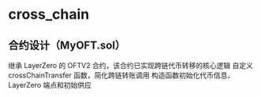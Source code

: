# cross_chain
## 合约设计（MyOFT.sol）
继承 LayerZero 的 OFTV2 合约，该合约已实现跨链代币转移的核心逻辑
自定义 crossChainTransfer 函数，简化跨链转账调用
构造函数初始化代币信息、LayerZero 端点和初始供应
